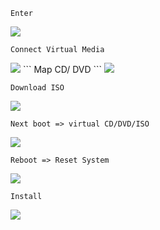  ```
 Enter
```
<img src="https://img.poiuty.com/img/a7/babd8b07246e8f610ceafa2a389a47a7.png">

```
Connect Virtual Media
```
<img src="https://img.poiuty.com/img/46/b6c3d6782e2580b35dce182918401346.png">
```
Map CD/ DVD
```
<img src="https://img.poiuty.com/img/94/c3873f6cab02845c507faa1840f30694.png">

```
Download ISO
```
<img src="https://img.poiuty.com/img/c0/ca53d3a4145aa49639c47d0fffd6ccc0.png">

```
Next boot => virtual CD/DVD/ISO
```
<img src="https://img.poiuty.com/img/46/7d3625f44106c6ad4cd691d32a77ea46.png">

```
Reboot => Reset System
```
<img src="https://img.poiuty.com/img/db/fec73b79812528b44ae976e0b1a7b6db.png">

```
Install
```
<img src="https://img.poiuty.com/img/16/e9ad97c380eca4cf25c9d95fe7914016.png">
